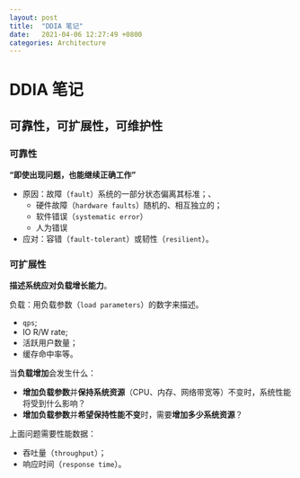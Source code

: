 ```yaml
---
layout: post
title:  "DDIA 笔记"
date:   2021-04-06 12:27:49 +0800
categories: Architecture
---
```


# DDIA 笔记

## 可靠性，可扩展性，可维护性

### 可靠性

**“即使出现问题，也能继续正确工作”**

- 原因：故障（`fault`）系统的一部分状态偏离其标准；、
  - 硬件故障（`hardware faults`）随机的、相互独立的；
  - 软件错误（`systematic error`）
  - 人为错误
- 应对：容错（`fault-tolerant`）或韧性（`resilient`）。

### 可扩展性

**描述系统应对负载增长能力**。

负载：用负载参数（`load parameters`）的数字来描述。
- `qps`;
- IO R/W rate;
- 活跃用户数量；
- 缓存命中率等。

当**负载增加**会发生什么：
- **增加负载参数**并**保持系统资源**（CPU、内存、网络带宽等）不变时，系统性能将受到什么影响？
- **增加负载参数**并**希望保持性能不变**时，需要**增加多少系统资源**？

上面问题需要性能数据：
- 吞吐量（`throughput`）；
- 响应时间（`response time`）。